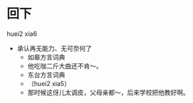 # 回下
huei2 xia6
+ 承认再无能力、无可奈何了
  * 如皋方言词典
  - 他吃咖二斤大曲还不肯～。
  * 东台方言词典
  + （huei2 xia5）
  - 那时候这伢儿太调皮，父母亲都～，后来学校把他教好啊。
